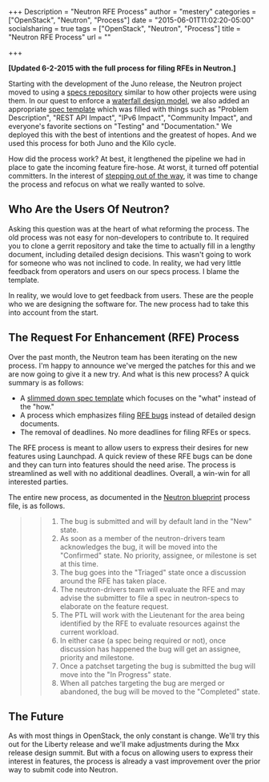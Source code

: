 +++
Description = "Neutron RFE Process"
author = "mestery"
categories = ["OpenStack", "Neutron", "Process"]
date = "2015-06-01T11:02:20-05:00"
socialsharing = true
tags = ["OpenStack", "Neutron", "Process"]
title = "Neutron RFE Process"
url = ""

+++

**[Updated 6-2-2015 with the full process for filing RFEs in Neutron.]**

Starting with the development of the Juno release, the Neutron project moved to
using a [specs repository][1] similar to how other projects were using them. In
our quest to enforce a [waterfall design model][2], we also added an
appropriate [spec template][3] which was filled with things such as "Problem
Description", "REST API Impact", "IPv6 Impact", "Community Impact", and
everyone's favorite sections on "Testing" and "Documentation." We deployed this
with the best of intentions and the greatest of hopes. And we used this process
for both Juno and the Kilo cycle.

How did the process work? At best, it lengthened the pipeline we had in place
to gate the incoming feature fire-hose. At worst, it turned off potential
committers. In the interest of [stepping out of the way][4], it was time to
change the process and refocus on what we really wanted to solve.

Who Are the Users Of Neutron?
-----------------------------

Asking this question was at the heart of what reforming the process. The old
process was not easy for non-developers to contribute to. It required you to
clone a gerrit repository and take the time to actually fill in a lengthy
document, including detailed design decisions. This wasn't going to work for
someone who was not inclined to code. In reality, we had very little feedback
from operators and users on our specs process. I blame the template.

In reality, we would love to get feedback from users. These are the people who
we are designing the software for. The new process had to take this into account
from the start.

The Request For Enhancement (RFE) Process
-----------------------------------------

Over the past month, the Neutron team has been iterating on the new process.
I'm happy to announce we've merged the patches for this and we are now going to
give it a new try. And what is this new process? A quick summary is as follows:

* A [slimmed down spec template][5] which focuses on the "what" instead of the
  "how."
* A process which emphasizes filing [RFE bugs][6] instead of detailed design
  documents.
* The removal of deadlines. No more deadlines for filing RFEs or specs.

The RFE process is meant to allow users to express their desires for new
features using Launchpad. A quick review of these RFE bugs can be done and they
can turn into features should the need arise. The process is streamlined as
well with no additional deadlines. Overall, a win-win for all interested
parties.

The entire new process, as documented in the [Neutron blueprint][7] process
file, is as follows.

>> 1. The bug is submitted and will by default land in the "New" state.
>> 2. As soon as a member of the neutron-drivers team acknowledges the bug, it
>>    will be moved into the "Confirmed" state. No priority, assignee, or
>>    milestone is set at this time.
>> 3. The bug goes into the "Triaged" state once a discussion around the RFE
>>    has taken place.
>> 4. The neutron-drivers team will evaluate the RFE and may advise the
>>    submitter to file a spec in neutron-specs to elaborate on the feature
>>    request.
>> 5. The PTL will work with the Lieutenant for the area being identified by
>>    the RFE to evaluate resources against the current workload.
>> 6. In either case (a spec being required or not), once discussion has
>>    happened the bug will get an assignee, priority and milestone.
>> 7. Once a patchset targeting the bug is submitted the bug will move into the
>>    "In Progress" state.
>> 8. When all patches targeting the bug are merged or abandoned, the bug will
>>    be moved to the "Completed" state.

The Future
----------

As with most things in OpenStack, the only constant is change. We'll try this
out for the Liberty release and we'll make adjustments during the Mxx release
design summit. But with a focus on allowing users to express their interest in
features, the process is already a vast improvement over the prior way to
submit code into Neutron.

[1]: http://git.openstack.org/cgit/openstack/neutron-specs/
[2]: https://en.wikipedia.org/wiki/Waterfall_model
[3]: https://github.com/openstack/neutron-specs/blob/8630afb8f0aa9be6f3ccbf3be761e054412d3c6a/specs/template.rst
[4]: http://ttx.re/stepping-out-of-the-way.html
[5]: https://github.com/openstack/neutron-specs/blob/master/specs/template.rst
[6]: https://bugs.launchpad.net/neutron/+bugs?field.tag=rfe
[7]: https://github.com/openstack/neutron/blob/master/doc/source/policies/blueprints.rst
